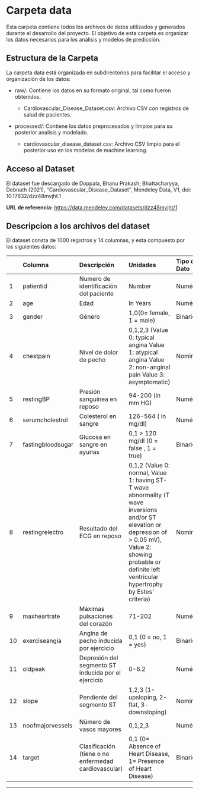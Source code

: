 # **Carpeta data**
Esta carpeta contiene todos los archivos de datos utilizados y generados durante el desarrollo del proyecto. El objetivo de esta carpeta es organizar los datos necesarios para los análisis y modelos de predicción.

## **Estructura de la Carpeta**
La carpeta data está organizada en subdirectorios para facilitar el acceso y organización de los datos:

- raw/: Contiene los datos en su formato original, tal como fueron obtenidos.

    - Cardiovascular_Disease_Dataset.csv: Archivo CSV con registros de salud de pacientes.

- processed/: Contiene los datos preprocesados y limpios para su posterior analisis y modelado.

    - cardiovascular_disease_dataset.csv: Archivo CSV limpio para el posterior uso en los modelos de machine learning.

## **Acceso al Dataset**
El dataset fue descargado de Doppala, Bhanu Prakash; Bhattacharyya, Debnath (2021), “Cardiovascular_Disease_Dataset”, Mendeley Data, V1, doi: 10.17632/dzz48mvjht.1

**URL de referencia:** https://data.mendeley.com/datasets/dzz48mvjht/1
 
## **Descripcion a los archivos del dataset**
El dataset consta de 1000 registros y 14 columnas, y esta compuesto por los siguientes datos:

|  | Columna | Descripción | Unidades | Tipo de Dato |
| ----- | :---- | :---- | :---- | :---- |
| 1 | patientid | Numero de identificación del paciente | Number | Numérico |
| 2 | age | Edad | In Years | Numérico |
| 3 | gender | Género | 1,0(0= female, 1 \= male) | Binario |
| 4 | chestpain | Nivel de dolor de pecho | 0,1,2,3 (Value 0: typical angina Value 1: atypical angina Value 2: non-anginal pain Value 3: asymptomatic) | Nominal |
| 5 | restingBP | Presión sanguínea en reposo | 94-200 (in mm HG) | Numérico |
| 6 | serumcholestrol | Colesterol en sangre | 126-564 ( in mg/dl) | Numérico |
| 7 | fastingbloodsugar | Glucosa en sangre en ayunas | 0,1 \> 120 mg/dl (0 \= false , 1 \= true) | Binario |
| 8 | restingrelectro | Resultado del ECG en reposo | 0,1,2 (Value 0: normal, Value 1: having ST-T wave abnormality (T wave inversions and/or ST elevation or depression of \> 0.05 mV), Value 2: showing probable or definite left ventricular hypertrophy by Estes' criteria) | Nominal |
| 9 | maxheartrate | Máximas pulsaciones del corazón | 71-202 | Numérico |
| 10 | exerciseangia | Angina de pecho inducida por ejercicio | 0,1 (0 \= no, 1 \= yes) | Binario |
| 11 | oldpeak | Depresión del segmento ST inducida por el ejercicio | 0-6.2 | Numérico |
| 12 | slope | Pendiente del segmento ST | 1,2,3 (1-upsloping, 2-flat, 3- downsloping) | Nominal |
| 13 | noofmajorvessels | Número de vasos mayores | 0,1,2,3 | Numérico |
| 14 | target | Clasificación (tiene o no enfermedad cardiovascular) | 0,1 (0= Absence of Heart Disease, 1= Presence of Heart Disease) | Binario |

-----